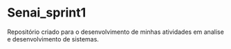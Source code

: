 # Senai_sprint1
Repositório criado para o desenvolvimento de minhas atividades em analise e desenvolvimento de sistemas.
